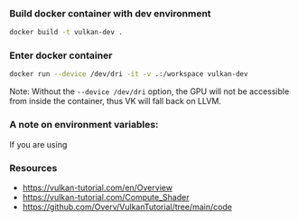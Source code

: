 
### Build docker container with dev environment
```bash
docker build -t vulkan-dev .
```

### Enter docker container
```bash
docker run --device /dev/dri -it -v .:/workspace vulkan-dev
```
Note: Without the `--device /dev/dri` option, the GPU will not be accessible from inside the container, thus VK will fall back on LLVM.

### A note on environment variables:
If you are using 

### Resources
- https://vulkan-tutorial.com/en/Overview
- https://vulkan-tutorial.com/Compute_Shader
- https://github.com/Overv/VulkanTutorial/tree/main/code